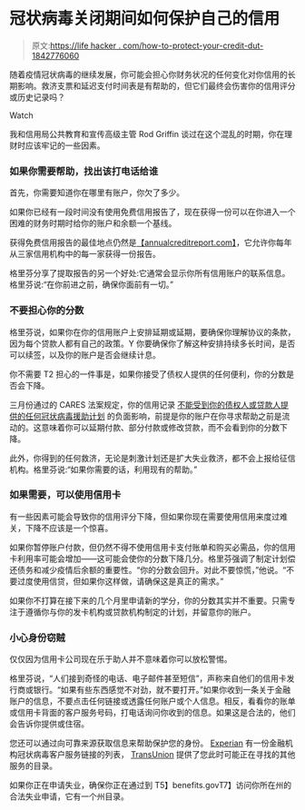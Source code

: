 # 冠状病毒关闭期间如何保护自己的信用

> 原文:[https://life hacker . com/how-to-protect-your-credit-dut-1842776060](https://lifehacker.com/how-to-protect-your-credit-during-the-coronavirus-shutd-1842776060)

随着疫情冠状病毒的继续发展，你可能会担心你财务状况的任何变化对你信用的长期影响。救济支票和延迟支付时间表是有帮助的，但它们最终会伤害你的信用评分或历史记录吗？

Watch

我和信用局公共教育和宣传高级主管 Rod Griffin 谈过在这个混乱的时期，你在理财时应该牢记的一些因素。

### **如果你需要帮助，找出该打电话给谁**

首先，你需要知道你在哪里有账户，你欠了多少。

如果你已经有一段时间没有使用免费信用报告了，现在获得一份可以在你进入一个困难的财务时期时给你的账户和余额一个基线。

获得免费信用报告的最佳地点仍然是[【annualcreditreport.com】](https://www.annualcreditreport.com/)，它允许你每年从三家信用机构中的每一家获得一份报告。

格里芬分享了提取报告的另一个好处:它通常会显示你所有信用账户的联系信息。格里芬说:“在你前进之前，确保你面前有一切。”

### 不要担心你的分数

格里芬说，如果你在你的信用账户上安排延期或延期，要确保你理解协议的条款，因为每个贷款人都有自己的政策。Y 你要确保你了解这种安排持续多长时间，是否可以续签，以及你的账户是否会继续计息。

你不需要 T2 担心的一件事是，如果你接受了债权人提供的任何便利，你的分数是否会下降。

三月份通过的 CARES 法案规定，你的信用记录 [不能受到你的债权人或贷款人提供的任何冠状病毒援助计划](https://www.nolo.com/legal-encyclopedia/credit-protections-under-the-coronavirus-cares-act.html) 的负面影响，前提是你的账户在你寻求帮助之前是流动的。这意味着你可以延期付款、部分付款或修改贷款，而不会看到你的分数下降。

此外，你得到的任何救济，无论是刺激计划还是扩大失业救济，都不会上报给征信机构。格里芬说:“如果你需要的话，利用现有的帮助。”

### 如果需要，可以使用信用卡

有一些因素可能会导致你的信用评分下降，但如果你现在需要使用信用来度过难关，下降不应该是一个惊喜。

如果你暂停账户付款，但仍然不得不使用信用卡支付账单和购买必需品，你的信用卡利用率可能会增加——这可能会使你的分数下降几分。格里芬强调了制定计划偿还债务和减少疫情后余额的重要性。“你的分数会回升。对此不要惊慌，”他说。“不要过度使用信贷，但如果你这样做，请确保这是真正的需求。”

如果你不打算在接下来的几个月里申请新的学分，你的分数其实并不重要。只需专注于遵循你与你的发卡机构或贷款机构制定的计划，并留意你的账户。

### **小心身份窃贼**

仅仅因为信用卡公司现在乐于助人并不意味着你可以放松警惕。

格里芬说，“人们接到奇怪的电话、电子邮件甚至短信”，声称来自他们的信用卡发行商或银行。“如果有些东西感觉不对劲，就不要打开。”如果你收到一条关于金融账户的信息，不要点击任何链接或透露任何账户或个人信息。相反，看看你的账单或信用卡背面的客户服务号码，打电话询问你收到的信息。如果这是合法的，他们会告诉你提供或住宿。

您还可以通过向可靠来源获取信息来帮助保护您的身份。 [Experian](https://www.experian.com/blogs/ask-experian/covid-19-resource/) 有一份金融机构冠状病毒客户服务链接的列表， [TransUnion](https://www.transunion.com/covid-19-resources) 提供了您此时可能正在寻找的其他服务的目录。

如果你正在申请失业，确保你正在通过到 T5】benefits.govT7】访问你所在州的合法失业申请，它有一个州目录。